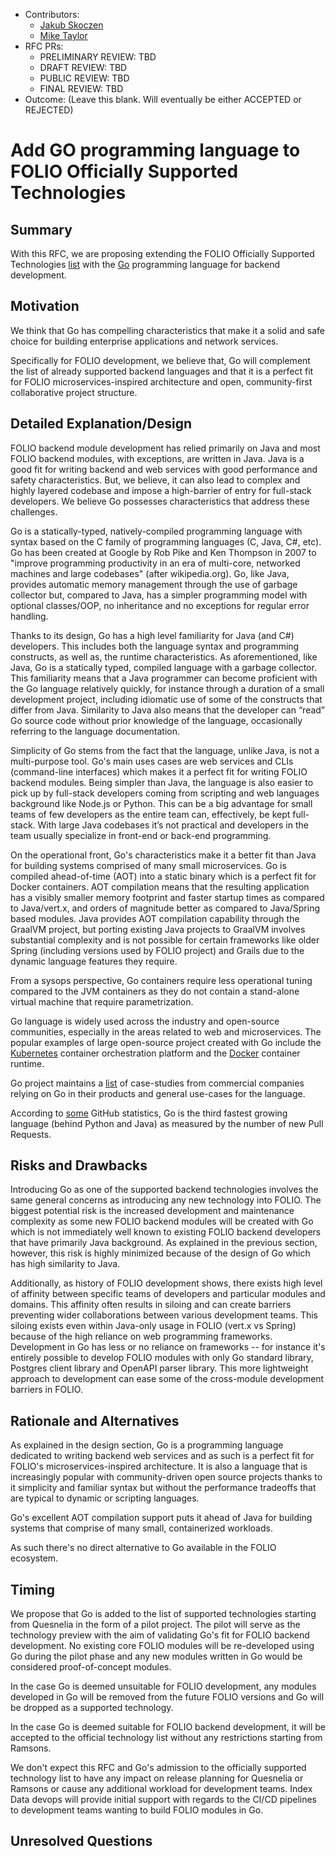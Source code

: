 
- Contributors:
  - [Jakub Skoczen](jakub@indexdata.com)
  - [Mike Taylor](mike@indexdata.com)
- RFC PRs: 
  - PRELIMINARY REVIEW: TBD
  - DRAFT REVIEW: TBD
  - PUBLIC REVIEW: TBD
  - FINAL REVIEW: TBD
- Outcome: (Leave this blank.  Will eventually be either ACCEPTED or REJECTED)

# Add GO programming language to FOLIO Officially Supported Technologies

## Summary

With this RFC, we are proposing extending the FOLIO Officially Supported Technologies [list](https://wiki.folio.org/display/TC/Officially+Supported+Technologies) with the [Go](https://go.dev/) programming language for backend development.

## Motivation

We think that Go has compelling characteristics that make it a solid and safe choice for building enterprise applications and network services. 

Specifically for FOLIO development, we believe that, Go will complement the list of already supported backend languages and that it is a perfect fit for FOLIO microservices-inspired architecture and open, community-first collaborative project structure. 

## Detailed Explanation/Design

FOLIO backend module development has relied primarily on Java and most FOLIO backend modules, with exceptions, are written in Java. Java is a good fit for writing backend and web services with good performance and safety characteristics. But, we believe, it can also lead to complex and highly layered codebase and impose a high-barrier of entry for full-stack developers. We believe Go possesses characteristics that address these challenges.

Go is a statically-typed, natively-compiled programming language with syntax based on the C family of programming languages (C, Java, C#, etc). Go has been created at Google by Rob Pike and Ken Thompson in 2007 to "improve programming productivity in an era of multi-core, networked machines and large codebases" (after wikipedia.org). Go, like Java, provides automatic memory management through the use of garbage collector but, compared to Java, has a simpler programming model with optional classes/OOP, no inheritance and no exceptions for regular error handling.

Thanks to its design, Go has a high level familiarity for Java (and C#) developers. This includes both the language syntax and programming constructs, as well as, the runtime characteristics. As aforementioned, like Java, Go is a statically typed, compiled language with a garbage collector. This familiarity means that a Java programmer can become proficient with the Go language relatively quickly, for instance through a duration of a small development project, including idiomatic use of some of the constructs that differ from Java. Similarity to Java also means that the developer can “read” Go source code without prior knowledge of the language, occasionally referring to the language documentation. 
 
Simplicity of Go stems from the fact that the language, unlike Java, is not a multi-purpose tool. Go's main uses cases are web services and CLIs (command-line interfaces) which makes it a perfect fit for writing FOLIO backend modules. Being simpler than Java, the language is also easier to pick up by full-stack developers coming from scripting and web languages background like Node.js or Python. This can be a big advantage for small teams of few developers as the entire team can, effectively, be kept full-stack. With large Java codebases it’s not practical and developers in the team usually specialize in front-end or back-end programming. 

On the operational front, Go's characteristics make it a better fit than Java for building systems comprised of many small microservices. Go is compiled ahead-of-time (AOT) into a static binary which is a perfect fit for Docker containers. AOT compilation means that the resulting application has a visibly smaller memory footprint and faster startup times as compared to Java/vert.x, and orders of magnitude better as compared to Java/Spring based modules. Java provides AOT compilation capability through the GraalVM project, but porting existing Java projects to GraalVM involves substantial complexity and is not possible for certain frameworks like older Spring (including versions used by FOLIO project) and Grails due to the dynamic language features they require. 

From a sysops perspective, Go containers require less operational tuning compared to the JVM containers as they do not contain a stand-alone virtual machine that require parametrization.

Go language is widely used across the industry and open-source communities, especially in the areas related to web and microservices. The popular examples of large open-source project created with Go include the [Kubernetes](https://github.com/kubernetes/kubernetes) container orchestration platform and the [Docker](https://github.com/docker) container runtime.

Go project maintains a [list](https://go.dev/solutions/) of case-studies from commercial companies relying on Go in their products and general use-cases for the language.

According to [some](https://madnight.github.io/githut/#/pull_requests/2023/3) GitHub statistics, Go is the third fastest growing language (behind Python and Java) as measured by the number of new Pull Requests.

## Risks and Drawbacks

Introducing Go as one of the supported backend technologies involves the same general concerns as introducing any new technology into FOLIO. The biggest potential risk is the increased development and maintenance complexity as some new FOLIO backend modules will be created with Go which is not immediately well known to existing FOLIO backend developers that have primarily Java background. As explained in the previous section, however, this risk is highly minimized because of the design of Go which has high similarity to Java.

Additionally, as history of FOLIO development shows, there exists high level of affinity between specific teams of developers and particular modules and domains. This affinity often results in siloing and can create barriers preventing wider collaborations between various development teams. This siloing exists even within Java-only usage in FOLIO (vert.x vs Spring) because of the high reliance on web programming frameworks. Development in Go has less or no reliance on frameworks -- for instance it's entirely possible to develop FOLIO modules with only Go standard library, Postgres client library and OpenAPI parser library. This more lightweight approach to development can ease some of the cross-module development barriers in FOLIO. 

## Rationale and Alternatives

As explained in the design section, Go is a programming language dedicated to writing backend web services and as such is a perfect fit for FOLIO's microservices-inspired architecture. It is also a language that is increasingly popular with community-driven open source projects thanks to it simplicity and familiar syntax but without the performance tradeoffs that are typical to dynamic or scripting languages.

Go's excellent AOT compilation support puts it ahead of Java for building systems that comprise of many small, containerized workloads.

As such there's no direct alternative to Go available in the FOLIO ecosystem.

## Timing

We propose that Go is added to the list of supported technologies starting from Quesnelia in the form of a pilot project. The pilot will serve as the technology preview with the aim of validating Go's fit for FOLIO backend development. No existing core FOLIO modules will be re-developed using Go during the pilot phase and any new modules written in Go would be considered proof-of-concept modules. 

In the case Go is deemed unsuitable for FOLIO development, any modules developed in Go will be removed from the future FOLIO versions and Go will be dropped as a supported technology.

In the case Go is deemed suitable for FOLIO backend development, it will be accepted to the official technology list without any restrictions starting from Ramsons.

We don't expect this RFC and Go's admission to the officially supported technology list to have any impact on release planning for Quesnelia or Ramsons or cause any additional workload for development teams. Index Data devops will provide initial support with regards to the CI/CD pipelines to development teams wanting to build FOLIO modules in Go.

## Unresolved Questions

